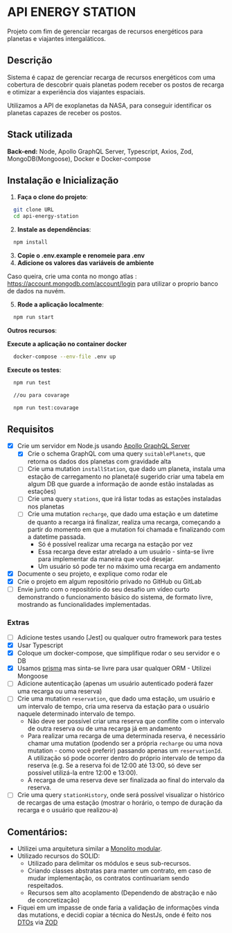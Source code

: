 # API ENERGY STATION

Projeto com fim de gerenciar recargas de recursos energéticos para planetas e viajantes intergaláticos.

## Descrição

Sistema é capaz de gerenciar recarga de recursos energéticos com uma cobertura de descobrir quais planetas podem receber os postos de recarga e otimizar a experiência dos viajantes espaciais.

Utilizamos a API de exoplanetas da NASA, para conseguir identificar os planetas capazes de receber os postos.

## Stack utilizada

**Back-end:** Node, Apollo GraphQL Server, Typescript, Axios, Zod, MongoDB(Mongoose), Docker e Docker-compose

## Instalação e Inicialização

1. **Faça o clone do projeto**:

```bash
  git clone URL
  cd api-energy-station
```

2. **Instale as dependências**:

```bash
  npm install
```

3. **Copie o .env.example e renomeie para .env**
4. **Adicione os valores das variáveis de ambiente**

Caso queira, crie uma conta no mongo atlas : https://account.mongodb.com/account/login para utilizar o proprio banco de dados na nuvém.

5. **Rode a aplicação localmente**:

```bash
  npm run start
```

**Outros recursos**:

**Execute a aplicação no container docker**

```bash
  docker-compose --env-file .env up
```

**Execute os testes**:

```bash
  npm run test

  //ou para covarage

  npm run test:covarage
```

## Requisitos

- [x] Crie um servidor em Node.js usando [Apollo GraphQL Server](https://www.apollographql.com/docs/apollo-server/)
  - [x] Crie o schema GraphQL com uma query `suitablePlanets`, que retorna os dados dos planetas com gravidade alta
  - [ ] Crie uma mutation `installStation`, que dado um planeta, instala uma estação de carregamento no planeta(é sugerido criar uma tabela em algum DB que guarde a informação de aonde estão instaladas as estações)
  - [ ] Crie uma query `stations`, que irá listar todas as estações instaladas nos planetas
  - [ ] Crie uma mutation `recharge`, que dado uma estação e um datetime de quanto a recarga irá finalizar, realiza uma recarga, começando a partir do momento em que a mutation foi chamada e finalizando com a datetime passada.
    - Só é possível realizar uma recarga na estação por vez
    - Essa recarga deve estar atrelado a um usuário - sinta-se livre para implementar da maneira que você desejar.
    - Um usuário só pode ter no máximo uma recarga em andamento
- [x] Documente o seu projeto, e explique como rodar ele
- [x] Crie o projeto em algum repositório privado no GitHub ou GitLab
- [ ] Envie junto com o repositório do seu desafio um vídeo curto demonstrando o funcionamento básico do sistema, de formato livre, mostrando as funcionalidades implementadas.

### Extras

- [ ] Adicione testes usando [Jest] ou qualquer outro framework para testes
- [x] Usar Typescript
- [x] Coloque um docker-compose, que simplifique rodar o seu servidor e o DB
- [x] Usamos [prisma](prisma.io) mas sinta-se livre para usar qualquer ORM - Utilizei Mongoose
- [ ] Adicione autenticação (apenas um usuário autenticado poderá fazer uma recarga ou uma reserva)
- [ ] Crie uma mutation `reservation`, que dado uma estação, um usuário e um intervalo de tempo, cria uma reserva da estação para o usuário naquele determinado intervalo de tempo.
  - Não deve ser possível criar uma reserva que conflite com o intervalo de outra reserva ou de uma recarga já em andamento
  - Para realizar uma recarga de uma determinada reserva, é necessário chamar uma mutation (podendo ser a própria `recharge` ou uma nova mutation - como você preferir) passando apenas um `reservationId`. A utilização só pode ocorrer dentro do próprio intervalo de tempo da reserva (e.g. Se a reserva foi de 12:00 até 13:00, só deve ser possível utilizá-la entre 12:00 e 13:00).
  - A recarga de uma reserva deve ser finalizada ao final do intervalo da reserva.
- [ ] Crie uma query `stationHistory`, onde será possível visualizar o histórico de recargas de uma estação (mostrar o horário, o tempo de duração da recarga e o usuário que realizou-a)

## Comentários:

- Utilizei uma arquitetura similar a [Monolito modular](https://medium.com/@abel.ncm/arquitetura-monol%C3%ADtica-modular-estrutura%C3%A7%C3%A3o-escal%C3%A1vel-do-projecto-8888ed51f53b).
- Utilizado recursos do SOLID:
  - Utilizado para delimitar os módulos e seus sub-recursos.
  - Criando classes abstratas para manter um contrato, em caso de mudar implementação, os contratos continuariam sendo respeitados.
  - Recursos sem alto acoplamento (Dependendo de abstração e não de concretização)
- Fiquei em um impasse de onde faria a validação de informações vinda das mutations, e decidi copiar a técnica do NestJs, onde é feito nos [DTOs](https://docs.nestjs.com/techniques/validation) via [ZOD](https://github.com/colinhacks/zod/issues/641)
